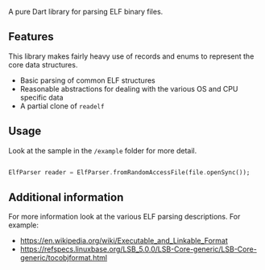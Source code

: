 A pure Dart library for parsing ELF binary files.

## Features

This library makes fairly heavy use of records and enums to represent the core data structures.

* Basic parsing of common ELF structures
* Reasonable abstractions for dealing with the various OS and CPU specific data
* A partial clone of `readelf`

## Usage

Look at the sample in the `/example` folder for more detail.

```dart

ElfParser reader = ElfParser.fromRandomAccessFile(file.openSync());
```

## Additional information

For more information look at the various ELF parsing descriptions. For example:

* https://en.wikipedia.org/wiki/Executable_and_Linkable_Format
* https://refspecs.linuxbase.org/LSB_5.0.0/LSB-Core-generic/LSB-Core-generic/tocobjformat.html
